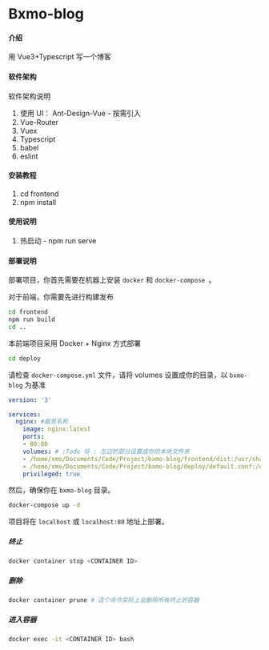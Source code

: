 # Bxmo-blog

#### 介绍
用 Vue3+Typescript 写一个博客

#### 软件架构
软件架构说明

1. 使用 UI： Ant-Design-Vue - 按需引入
2. Vue-Router
3. Vuex
4. Typescript
5. babel
6. eslint


#### 安装教程

1.  cd frontend
2.  npm install

#### 使用说明

1.  热启动 - npm run serve

#### 部署说明

部署项目，你首先需要在机器上安装 `docker` 和 `docker-compose `。

对于前端，你需要先进行构建发布

```bash
cd frontend
npm run build
cd ..
```

本前端项目采用 Docker + Nginx 方式部署

```bash
cd deploy
```

请检查 `docker-compose.yml` 文件，请将 volumes 设置成你的目录，以 `bxmo-blog` 为基准

```yml
version: '3'

services:  
  nginx: #服务名称
    image: nginx:latest
    ports:
    - 80:80
    volumes: # :Todo 将 : 左边的部分设置成你的本地文件夹
    - /home/xmo/Documents/Code/Project/bxmo-blog/frontend/dist:/usr/share/nginx/html
    - /home/xmo/Documents/Code/Project/bxmo-blog/deploy/default.conf:/etc/nginx/conf.d/default.conf
    privileged: true
```

然后，确保你在 `bxmo-blog` 目录。

```bash
docker-compose up -d
```

项目将在 `localhost` 或 `localhost:80` 地址上部署。

##### 终止

```bash
docker container stop <CONTAINER ID>
```

##### 删除

```bash
docker container prune # 这个命令实际上会删除所有终止的容器
```

##### 进入容器

```bash
docker exec -it <CONTAINER ID> bash
```

